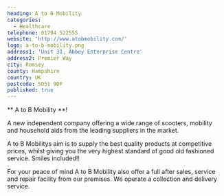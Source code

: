 ```yaml
---
heading: A to B Mobility
categories:
  - Healthcare
telephone: 01794 522555
website: 'http://www.atobmobility.com/'
logo: a-to-b-mobility.png
address1: 'Unit 31, Abbey Enterprise Centre'
address2: Premier Way
city: Romsey
county: Hampshire
country: UK
postcode: SO51 9DF
published: true
---
```

** A to B Mobility **! 

A new independent company offering a wide range of scooters, mobility and household aids from the leading suppliers in the market.

A to B Mobilitys aim is to supply the best quality products at competitive prices, whilst giving you the very highest standard of good old fashioned service. Smiles included!!

For your peace of mind A to B Mobility also offer a full after sales, service and repair facility from our premises. We operate a collection and delivery service.
